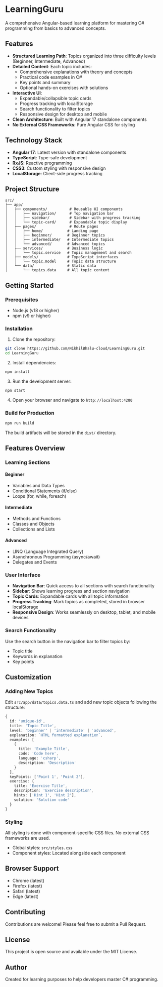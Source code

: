 # LearningGuru

A comprehensive Angular-based learning platform for mastering C# programming from basics to advanced concepts.

## Features

- **Structured Learning Path**: Topics organized into three difficulty levels (Beginner, Intermediate, Advanced)
- **Detailed Content**: Each topic includes:
  - Comprehensive explanations with theory and concepts
  - Practical code examples in C#
  - Key points and summary
  - Optional hands-on exercises with solutions
- **Interactive UI**: 
  - Expandable/collapsible topic cards
  - Progress tracking with localStorage
  - Search functionality to filter topics
  - Responsive design for desktop and mobile
- **Clean Architecture**: Built with Angular 17 standalone components
- **No External CSS Frameworks**: Pure Angular CSS for styling

## Technology Stack

- **Angular 17**: Latest version with standalone components
- **TypeScript**: Type-safe development
- **RxJS**: Reactive programming
- **CSS3**: Custom styling with responsive design
- **LocalStorage**: Client-side progress tracking

## Project Structure

```
src/
├── app/
│   ├── components/          # Reusable UI components
│   │   ├── navigation/      # Top navigation bar
│   │   ├── sidebar/         # Sidebar with progress tracking
│   │   └── topic-card/      # Expandable topic display
│   ├── pages/               # Route pages
│   │   ├── home/           # Landing page
│   │   ├── beginner/       # Beginner topics
│   │   ├── intermediate/   # Intermediate topics
│   │   └── advanced/       # Advanced topics
│   ├── services/           # Business logic
│   │   └── topic.service   # Topic management and search
│   ├── models/             # TypeScript interfaces
│   │   └── topic.model     # Topic data structure
│   └── data/               # Static data
│       └── topics.data     # All topic content
```

## Getting Started

### Prerequisites

- Node.js (v18 or higher)
- npm (v9 or higher)

### Installation

1. Clone the repository:
```bash
git clone https://github.com/NikhilBhalu-cloud/LearningGuru.git
cd LearningGuru
```

2. Install dependencies:
```bash
npm install
```

3. Run the development server:
```bash
npm start
```

4. Open your browser and navigate to `http://localhost:4200`

### Build for Production

```bash
npm run build
```

The build artifacts will be stored in the `dist/` directory.

## Features Overview

### Learning Sections

#### Beginner
- Variables and Data Types
- Conditional Statements (if/else)
- Loops (for, while, foreach)

#### Intermediate
- Methods and Functions
- Classes and Objects
- Collections and Lists

#### Advanced
- LINQ (Language Integrated Query)
- Asynchronous Programming (async/await)
- Delegates and Events

### User Interface

- **Navigation Bar**: Quick access to all sections with search functionality
- **Sidebar**: Shows learning progress and section navigation
- **Topic Cards**: Expandable cards with all topic information
- **Progress Tracking**: Mark topics as completed, stored in browser localStorage
- **Responsive Design**: Works seamlessly on desktop, tablet, and mobile devices

### Search Functionality

Use the search button in the navigation bar to filter topics by:
- Topic title
- Keywords in explanation
- Key points

## Customization

### Adding New Topics

Edit `src/app/data/topics.data.ts` and add new topic objects following the structure:

```typescript
{
  id: 'unique-id',
  title: 'Topic Title',
  level: 'beginner' | 'intermediate' | 'advanced',
  explanation: `HTML formatted explanation`,
  examples: [
    {
      title: 'Example Title',
      code: 'Code here',
      language: 'csharp',
      description: 'Description'
    }
  ],
  keyPoints: ['Point 1', 'Point 2'],
  exercise: {
    title: 'Exercise Title',
    description: 'Exercise description',
    hints: ['Hint 1', 'Hint 2'],
    solution: 'Solution code'
  }
}
```

### Styling

All styling is done with component-specific CSS files. No external CSS frameworks are used.

- Global styles: `src/styles.css`
- Component styles: Located alongside each component

## Browser Support

- Chrome (latest)
- Firefox (latest)
- Safari (latest)
- Edge (latest)

## Contributing

Contributions are welcome! Please feel free to submit a Pull Request.

## License

This project is open source and available under the MIT License.

## Author

Created for learning purposes to help developers master C# programming.
